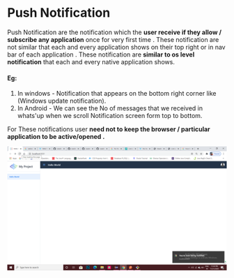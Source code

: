# Push Notification


Push Notification are the notification which the **user receive if they allow / subscribe any application** once for very first time . These notification are not similar that each and every application shows on their top right or in nav bar of each application . These notification are **similar to os level notification** that each and every native application shows.

#### Eg:
1. In windows - Notification that appears on the bottom right corner like (Windows update notification).
2. In Android - We can see the No of messages that we received in whats'up when we scroll Notification screen form top to bottom.

For These notifications user **need not to keep the browser / particular application to be active/opened .**

![Sample Notification](/assets/demo.png "Sample Demo Notification")
